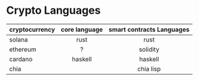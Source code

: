 # Crypto Languages

| cryptocurrency 	| core language | smart contracts Languages	|
| :-- 			| :-: 		| :-: 				|
| solana		| rust		| rust				|
| ethereum		| ?		| solidity			|
| cardano		| haskell	| haskell			|
| chia			| 		| chia lisp			|